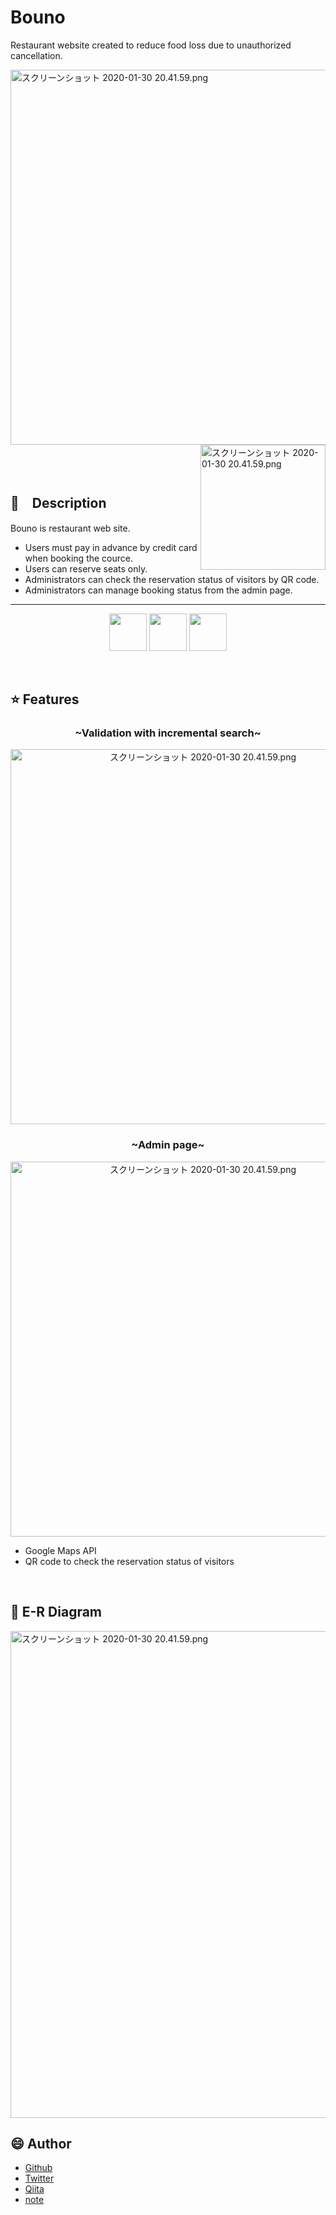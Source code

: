 # Bouno

Restaurant website created to reduce food loss due to unauthorized cancellation.

<p>
<img width="600" alt="スクリーンショット 2020-01-30 20.41.59.png" src="https://user-images.githubusercontent.com/57832553/74080253-7c048c00-4a85-11ea-8aae-807e256d70a2.gif">
<img width="200" align="right" alt="スクリーンショット 2020-01-30 20.41.59.png" src="https://user-images.githubusercontent.com/57832553/74078773-da277400-4a71-11ea-9f6c-ff08f741c9ad.png">
</p>

</br></br>

## :memo:　Description
Bouno is restaurant web site.
- Users must pay in advance by credit card when booking the cource.
- Users can reserve seats only.
- Administrators can check the reservation status of visitors by QR code.
- Administrators can manage booking status from the admin page.


***
<p align="center">
<a href="https://guides.rubyonrails.org/"><img src="https://qiita-image-store.s3.ap-northeast-1.amazonaws.com/0/543133/7a6c27cd-09cb-b9e7-7b1b-1cb56dfbee0c.png" height="60px;" /></a>
<a href="https://jquery.com/"><img src="https://user-images.githubusercontent.com/57832553/73933784-96712500-4920-11ea-974f-23b73e2c6113.png" height="60px;" /></a>
<a href="https://aws.amazon.com/jp/aws-jp-introduction/aws-jp-webinar-service-cut/"><img src="https://user-images.githubusercontent.com/57832553/73935917-fec20580-4924-11ea-9b42-36715e8d4ede.png" height="60px;" /></a>
</p>

</br>


## :star: Features

<h3 align="center">~Validation with incremental search~</h3>
<p align="center">
<img width="600" alt="スクリーンショット 2020-01-30 20.41.59.png" src="https://user-images.githubusercontent.com/57832553/74079923-334ad400-4a81-11ea-9287-378bbe2a6d9b.gif">
</p>

<h3 align="center">~Admin page~</h3>
<p align="center">
<img width="600" alt="スクリーンショット 2020-01-30 20.41.59.png" src="https://user-images.githubusercontent.com/57832553/74080102-ab19fe00-4a83-11ea-8d61-a458ddd74075.png">
</p>

- Google Maps API
- QR code to check the reservation status of visitors

</br>


## :eyes: E-R Diagram

<img width="779" alt="スクリーンショット 2020-01-30 20.41.59.png" src="https://qiita-image-store.s3.ap-northeast-1.amazonaws.com/0/543133/2b526035-c95a-8cff-9881-3852a9b4a721.png">

</br>

## :smile: Author
- <a href="https://github.com/sunadoi/card_management">Github</a>
- <a href="https://twitter.com/suna_tech">Twitter</a>
- <a href="https://qiita.com/y-suna">Qiita</a>
- <a href="https://note.com/sunadoi">note</a>
